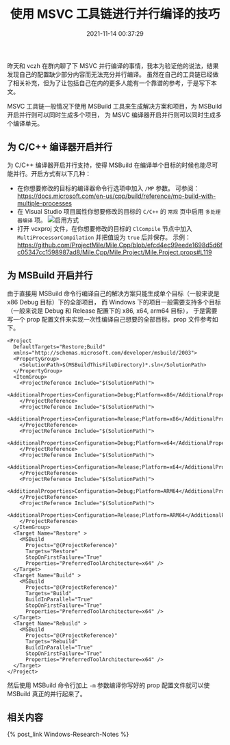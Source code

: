 ﻿---
title: 使用 MSVC 工具链进行并行编译的技巧
date: 2021-11-14 00:37:29
categories:
- [技术, Windows, Windows 研究笔记, 开发环境]
tags:
- 技术
- Windows
- Windows 研究笔记
- 开发环境
---

昨天和 vczh 在群内聊了下 MSVC 并行编译的事情，我本为验证他的说法，结果发现自己的配置缺少部分内容而无法充分并行编译。
虽然在自己的工具链已经做了相关补充，但为了让包括自己在内的更多人能有一个靠谱的参考，于是写下本文。

MSVC 工具链一般情况下使用 MSBuild 工具来生成解决方案和项目，为 MSBuild 开启并行则可以同时生成多个项目，
为 MSVC 编译器开启并行则可以同时生成多个编译单元。

## 为 C/C++ 编译器开启并行

为 C/C++ 编译器开启并行支持，使得 MSBuild 在编译单个目标的时候也能尽可能并行。开启方式有以下几种：

- 在你想要修改的目标的编译器命令行选项中加入 `/MP` 参数。
  可参阅：https://docs.microsoft.com/en-us/cpp/build/reference/mp-build-with-multiple-processes
- 在 Visual Studio 项目属性你想要修改的目标的 `C/C++` 的 `常规` 页中启用 `多处理器编译` 项。
  ![启用方式](EnableParallelForCompiler.png)
- 打开 vcxproj 文件，在你想要修改的目标的 `ClCompile` 节点中加入 `MultiProcessorCompilation`
  并把值设为 `true` 后并保存。
  示例：https://github.com/ProjectMile/Mile.Cpp/blob/efcd4ec99eede1698d5d6fc05347cc1598987ad8/Mile.Cpp/Mile.Project/Mile.Project.props#L119

## 为 MSBuild 开启并行

由于直接用 MSBuild 命令行编译自己的解决方案只能生成单个目标（一般来说是 x86 Debug 目标）下的全部项目，
而 Windows 下的项目一般需要支持多个目标（一般来说是 Debug 和 Release 配置下的 x86, x64, arm64 目标），
于是需要写一个 prop 配置文件来实现一次性编译自己想要的全部目标，prop 文件参考如下。

```
<Project 
  DefaultTargets="Restore;Build"
  xmlns="http://schemas.microsoft.com/developer/msbuild/2003">
  <PropertyGroup>
    <SolutionPath>$(MSBuildThisFileDirectory)*.sln</SolutionPath>
  </PropertyGroup>
  <ItemGroup>
    <ProjectReference Include="$(SolutionPath)">
      <AdditionalProperties>Configuration=Debug;Platform=x86</AdditionalProperties>   
    </ProjectReference>
    <ProjectReference Include="$(SolutionPath)">
      <AdditionalProperties>Configuration=Release;Platform=x86</AdditionalProperties>   
    </ProjectReference>
    <ProjectReference Include="$(SolutionPath)">
      <AdditionalProperties>Configuration=Debug;Platform=x64</AdditionalProperties>   
    </ProjectReference>
    <ProjectReference Include="$(SolutionPath)">
      <AdditionalProperties>Configuration=Release;Platform=x64</AdditionalProperties>   
    </ProjectReference>
    <ProjectReference Include="$(SolutionPath)">
      <AdditionalProperties>Configuration=Debug;Platform=ARM64</AdditionalProperties>   
    </ProjectReference>
    <ProjectReference Include="$(SolutionPath)">
      <AdditionalProperties>Configuration=Release;Platform=ARM64</AdditionalProperties>   
    </ProjectReference>
  </ItemGroup>
  <Target Name="Restore" >
    <MSBuild
      Projects="@(ProjectReference)"
      Targets="Restore"
      StopOnFirstFailure="True"
      Properties="PreferredToolArchitecture=x64" />
  </Target>
  <Target Name="Build" >
    <MSBuild
      Projects="@(ProjectReference)"
      Targets="Build"
      BuildInParallel="True"
      StopOnFirstFailure="True"
      Properties="PreferredToolArchitecture=x64" />
  </Target>
  <Target Name="Rebuild" >
    <MSBuild
      Projects="@(ProjectReference)"
      Targets="Rebuild"
      BuildInParallel="True"
      StopOnFirstFailure="True"
      Properties="PreferredToolArchitecture=x64" />
  </Target>
</Project>
```

然后使用 MSBuild 命令行加上 `-m` 参数编译你写好的 prop 配置文件就可以使 MSBuild 真正的并行起来了。

## 相关内容

{% post_link Windows-Research-Notes %}
